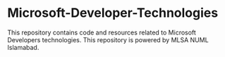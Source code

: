 # Microsoft-Developer-Technologies
This repository contains code and resources related to Microsoft Developers technologies. This repository is powered by MLSA NUML Islamabad.
